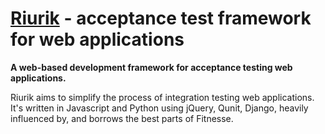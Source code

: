 <a name="README">[Riurik](https://github.com/andrew-malkov/Riurik)</a> - acceptance test framework for web applications
=======
**A web-based development framework for acceptance testing web applications.**

Riurik aims to simplify the process of integration testing web applications. It's written in Javascript and Python using jQuery, Qunit, Django, heavily influenced by, and borrows the best parts of Fitnesse.

